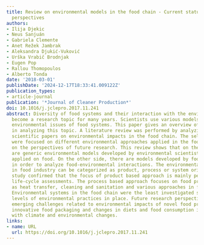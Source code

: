 ```yaml
---
title: Review on environmental models in the food chain - Current status and future
  perspectives
authors:
- Ilija Djekic
- Neus Sanjuán
- Gabriela Clemente
- Anet Režek Jambrak
- Aleksandra Djukić-Vuković
- Urška Vrabič Brodnjak
- Eugen Pop
- Rallou Thomopoulos
- Alberto Tonda
date: '2018-03-01'
publishDate: '2024-12-17T18:33:41.009122Z'
publication_types:
- article-journal
publication: '*Journal of Cleaner Production*'
doi: 10.1016/j.jclepro.2017.11.241
abstract: Diversity of food systems and their interaction with the environment has
  become a research topic for many years. Scientists use various models to explain
  environmental issues of food systems. This paper gives an overview of main streams
  in analyzing this topic. A literature review was performed by analyzing published
  scientific papers on environmental impacts in the food chain. The selection criteria
  were focused on different environmental approaches applied in the food chain and
  on the perspectives of future research. This review shows that on the one side there
  are generic environmental models developed by environmental scientists and as such
  applied on food. On the other side, there are models developed by food scientists
  in order to analyze food-environmental interactions. The environmental research
  in food industry can be categorized as product, process or system oriented. This
  study confirmed that the focus of product based approach is mainly performed through
  life-cycle assessments. The process based approach focuses on food processes such
  as heat transfer, cleaning and sanitation and various approaches in food waste management.
  Environmental systems in the food chain were the least investigated stream analyzing
  levels of environmental practices in place. Future research perspectives are the
  emerging challenges related to environmental impacts of novel food processing technologies,
  innovative food packaging and changes in diets and food consumption in connection
  with climate and environmental changes.
links:
- name: URL
  url: https://doi.org/10.1016/j.jclepro.2017.11.241
---
```


